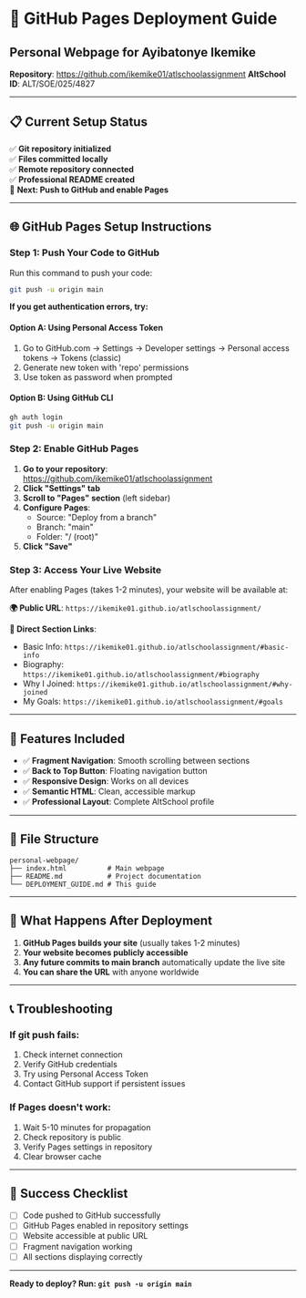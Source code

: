 # 🚀 GitHub Pages Deployment Guide

## Personal Webpage for Ayibatonye Ikemike
**Repository**: https://github.com/ikemike01/atlschoolassignment
**AltSchool ID**: ALT/SOE/025/4827

---

## 📋 Current Setup Status

✅ **Git repository initialized**  
✅ **Files committed locally**  
✅ **Remote repository connected**  
✅ **Professional README created**  
🔄 **Next: Push to GitHub and enable Pages**  

---

## 🌐 GitHub Pages Setup Instructions

### Step 1: Push Your Code to GitHub

Run this command to push your code:

```bash
git push -u origin main
```

**If you get authentication errors, try:**

#### Option A: Using Personal Access Token
1. Go to GitHub.com → Settings → Developer settings → Personal access tokens → Tokens (classic)
2. Generate new token with 'repo' permissions
3. Use token as password when prompted

#### Option B: Using GitHub CLI
```bash
gh auth login
git push -u origin main
```

### Step 2: Enable GitHub Pages

1. **Go to your repository**: https://github.com/ikemike01/atlschoolassignment
2. **Click "Settings" tab**
3. **Scroll to "Pages" section** (left sidebar)
4. **Configure Pages**:
   - Source: "Deploy from a branch"
   - Branch: "main"
   - Folder: "/ (root)"
5. **Click "Save"**

### Step 3: Access Your Live Website

After enabling Pages (takes 1-2 minutes), your website will be available at:

**🌍 Public URL**: `https://ikemike01.github.io/atlschoolassignment/`

**📱 Direct Section Links**:
- Basic Info: `https://ikemike01.github.io/atlschoolassignment/#basic-info`
- Biography: `https://ikemike01.github.io/atlschoolassignment/#biography`
- Why I Joined: `https://ikemike01.github.io/atlschoolassignment/#why-joined`
- My Goals: `https://ikemike01.github.io/atlschoolassignment/#goals`

---

## 🔧 Features Included

- ✅ **Fragment Navigation**: Smooth scrolling between sections
- ✅ **Back to Top Button**: Floating navigation button
- ✅ **Responsive Design**: Works on all devices
- ✅ **Semantic HTML**: Clean, accessible markup
- ✅ **Professional Layout**: Complete AltSchool profile

---

## 📁 File Structure

```
personal-webpage/
├── index.html          # Main webpage
├── README.md           # Project documentation
└── DEPLOYMENT_GUIDE.md # This guide
```

---

## 🎯 What Happens After Deployment

1. **GitHub Pages builds your site** (usually takes 1-2 minutes)
2. **Your website becomes publicly accessible** 
3. **Any future commits to main branch** automatically update the live site
4. **You can share the URL** with anyone worldwide

---

## 📞 Troubleshooting

### If git push fails:
1. Check internet connection
2. Verify GitHub credentials
3. Try using Personal Access Token
4. Contact GitHub support if persistent issues

### If Pages doesn't work:
1. Wait 5-10 minutes for propagation
2. Check repository is public
3. Verify Pages settings in repository
4. Clear browser cache

---

## 🎉 Success Checklist

- [ ] Code pushed to GitHub successfully
- [ ] GitHub Pages enabled in repository settings
- [ ] Website accessible at public URL
- [ ] Fragment navigation working
- [ ] All sections displaying correctly

---

**Ready to deploy? Run: `git push -u origin main`**
